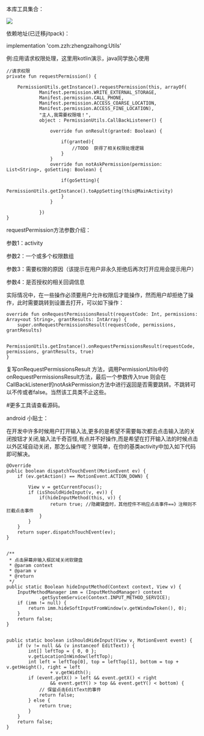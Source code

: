 本库工具集合：

![](https://github.com/zhengzaihong/Utils/blob/master/images/1553578288.jpg)



依赖地址(已迁移jitpack)：


   implementation 'com.zzh:zhengzaihong:Utils'     
   



例:应用请求权限处理，这里用kotlin演示，java同学放心使用

    //请求权限
    private fun requestPermission() {

        PermissionUtils.getInstance().requestPermission(this, arrayOf(
                Manifest.permission.WRITE_EXTERNAL_STORAGE,
                Manifest.permission.CALL_PHONE,
                Manifest.permission.ACCESS_COARSE_LOCATION,
                Manifest.permission.ACCESS_FINE_LOCATION),
                "主人,我需要权限哦！",
                object : PermissionUtils.CallBackListener() {

                    override fun onResult(granted: Boolean) {
                        
                        if(granted){
                            //TODO  获得了相关权限处理逻辑
                        }
                    }
                    override fun notAskPermission(permission: List<String>, goSetting: Boolean) {

                        if(goSetting){
                            PermissionUtils.getInstance().toAppSetting(this@MainActivity)
                        }
                    }

                })
    }

requestPermission方法参数介绍：

参数1：activity

参数2：一个或多个权限数组

参数3：需要权限的原因（该提示在用户非永久拒绝后再次打开应用会提示用户）

参数4：是否授权的相关回调信息

实际情况中，在一些操作必须要用户允许权限后才能操作，然而用户却拒绝了操作，此时需要跳转到设置去打开，可以如下操作：

    override fun onRequestPermissionsResult(requestCode: Int, permissions: Array<out String>, grantResults: IntArray) {
        super.onRequestPermissionsResult(requestCode, permissions, grantResults)

        PermissionUtils.getInstance().onRequestPermissionsResult(requestCode, permissions, grantResults, true)
    }


复写onRequestPermissionsResult 方法，调用PermissionUtils中的onRequestPermissionsResult方法，最后一个参数传入true 则会在CallBackListener的notAskPermission方法中进行返回是否需要跳转。不跳转可以不传或者false。当然该工具类不止这些。


#更多工具请查看源码。




android 小贴士：
 
在开发中许多时候用户打开输入法,更多的是希望不需要每次都去点击输入法的关闭按钮才关闭,输入法千奇百怪,有点并不好操作,而是希望在打开输入法的时候点击以外区域自动关闭，那怎么操作呢？很简单，在你的基类activity中加入如下代码即可解决。


    @Override
    public boolean dispatchTouchEvent(MotionEvent ev) {
        if (ev.getAction() == MotionEvent.ACTION_DOWN) {
          
            View v = getCurrentFocus();
            if (isShouldHideInput(v, ev)) {
                if(hideInputMethod(this, v)) {
                    return true; //隐藏键盘时，其他控件不响应点击事件==》注释则不拦截点击事件
                }
            }
        }
        return super.dispatchTouchEvent(ev);
    }


    /**
     * 点击屏幕非输入框区域关闭软键盘
     * @param context
     * @param v
     * @return
     */
    public static Boolean hideInputMethod(Context context, View v) {
        InputMethodManager imm = (InputMethodManager) context
                .getSystemService(Context.INPUT_METHOD_SERVICE);
        if (imm != null) {
            return imm.hideSoftInputFromWindow(v.getWindowToken(), 0);
        }
        return false;
    }


    public static boolean isShouldHideInput(View v, MotionEvent event) {
        if (v != null && (v instanceof EditText)) {
            int[] leftTop = { 0, 0 };
            v.getLocationInWindow(leftTop);
            int left = leftTop[0], top = leftTop[1], bottom = top + v.getHeight(), right = left
                    + v.getWidth();
            if (event.getX() > left && event.getX() < right
                    && event.getY() > top && event.getY() < bottom) {
                // 保留点击EditText的事件
                return false;
            } else {
                return true;
            }
        }
        return false;
    }
